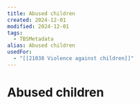 ```yaml
---
title: Abused children
created: 2024-12-01
modified: 2024-12-01
tags:
  - TBSMetadata
alias: Abused children
usedFor:
  - "[[21038 Violence against children]]"
---
```

# Abused children
